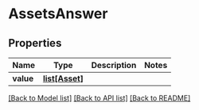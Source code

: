 # AssetsAnswer

## Properties
Name | Type | Description | Notes
------------ | ------------- | ------------- | -------------
**value** | [**list[Asset]**](Asset.md) |  | 

[[Back to Model list]](../README.md#documentation-for-models) [[Back to API list]](../README.md#documentation-for-api-endpoints) [[Back to README]](../README.md)

